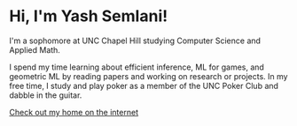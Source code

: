 # Hi, I'm Yash Semlani!

I'm a sophomore at UNC Chapel Hill studying Computer Science and Applied Math. 

I spend my time learning about efficient inference, ML for games, and geometric ML by reading papers and working on research or projects. In my free time, I study and play poker as a member of the UNC Poker Club and dabble in the guitar.

[Check out my home on the internet](https://yashsemlani.com)
